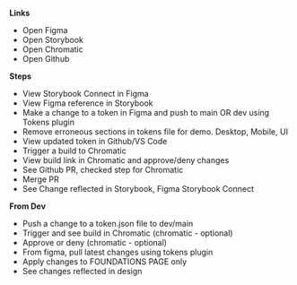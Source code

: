 **Links**
- Open Figma
- Open Storybook
- Open Chromatic
- Open Github

**Steps**
- View Storybook Connect in Figma
- View Figma reference in Storybook
- Make a change to a token in Figma and push to main OR dev using Tokens plugin
- Remove erroneous sections in tokens file for demo. Desktop, Mobile, UI
- View updated token in Github/VS Code
- Trigger a build to Chromatic
- View build link in Chromatic and approve/deny changes
- See Github PR, checked step for Chromatic
- Merge PR
- See Change reflected in Storybook, Figma Storybook Connect

**From Dev**
- Push a change to a token.json file to dev/main
- Trigger and see build in Chromatic (chromatic - optional)
- Approve or deny (chromatic - optional)
- From figma, pull latest changes using tokens plugin
- Apply changes to FOUNDATIONS PAGE only
- See changes reflected in design

